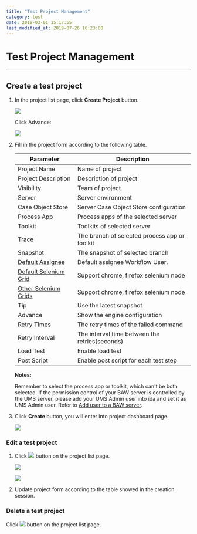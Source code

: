 ```yaml
---
title: "Test Project Management"
category: test
date: 2018-03-01 15:17:55
last_modified_at: 2019-07-26 16:23:00
---
```


# Test Project Management
***

## Create a test project

  1. In the project list page, click **Create Project** button.
  
     ![][tutorial_createproject] 
     
     Click Advance: 
     
     ![][tutorial_createproject_advance] 
  
  2. Fill in the project form according to the following table.
  
     Parameter             | Description       
     ----------------------|-------------------
     Project Name          |Name of project    
     Project Description   |Description of project
     Visibility            |Team of project
     Server                |Server environment
     Case Object Store     |Server Case Object Store configuration
     Process App           |Process apps of the selected server
     Toolkit               |Toolkits of  selected server
     Trace                 |The branch of selected process app or toolkit
     Snapshot              |The snapshot of selected branch
     [Default Assignee][3] |Default assignee Workflow User. 
     [Default Selenium Grid][2]  |Support chrome, firefox selenium node 
     [Other Selenium Grids][2]    |Support chrome, firefox selenium node 
     Tip                   |Use the latest snapshot 
     Advance               |Show the engine configuration
     Retry Times           |The retry times of the failed command
     Retry Interval        |The interval time between the retries(seconds) 
	 Load Test             |Enable load test
	 Post Script           |Enable post script for each test step	 
     
     **Notes:**     
     
     Remember to select the process app or toolkit, which can't be both selected.
     If the permission control of your BAW server is controlled by the UMS server, please add your UMS Admin user into ida and set it as UMS Admin user. Refer to [Add user to a BAW server][3].
        
  3. Click **Create** button, you will enter into project dashboard page.

     ![][tutorial_project_info] 
  
### Edit a test project

  1. Click ![][test_project_edit_button] button on the project list page.
  
     ![][tutorial_project_list]
     
     ![][test_project_edit_form]
     
  2. Update project form according to the table showed in the creation session.
   
### Delete a test project

  Click ![][test_project_delete_button] button on the project list page.
  
     

[test_sharing_project]: ../images/test/test_sharing_project.PNG
[test_sharing_project_list]: ../images/test/test_sharing_project_list.PNG
[test_sharing_project_form]: ../images/test/test_sharing_project_form.PNG
[test_project_edit_form]: ../images/test/test_project_edit_form.PNG
[test_project_edit_button]: ../images/test/test_project_edit_button.PNG
[test_project_delete_button]: ../images/test/test_project_delete_button.PNG
[tutorial_project_list]: ../images/tutorial/tutorial_project_list.PNG
[tutorial_createproject]: ../images/tutorial/tuorial_project_create.PNG 
[tutorial_project_info]: ../images/tutorial/tutorial_project_info.PNG
[1]: ../administration/administration-baw-configuration.html
[2]: ../administration/administration-selenium-hub-configuration.html
[3]: ../administration/administration-baw-configuration.html#add-user-to-a-baw-server
[tutorial_createproject_advance]: ../images/tutorial/tuorial_project_create_advance.PNG 

